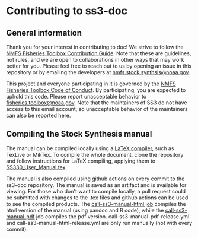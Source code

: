# Contributing to ss3-doc

## General information
Thank you for your interest in contributing to doc! We strive to follow the [NMFS Fisheries Toolbox Contribution Guide](https://github.com/nmfs-fish-tools/Resources/blob/master/CONTRIBUTING.md). Note that these are guidelines, not rules, and we are open to collaborations in other ways that may work better for you. Please feel free to reach out to us by opening an issue in this repository or by emailing the developers at nmfs.stock.synthsis@noaa.gov.

This project and everyone participating in it is governed by the [NMFS Fisheries Toolbox Code of Conduct](https://github.com/nmfs-fish-tools/Resources/blob/master/CODE_OF_CONDUCT.md). By participating, you are expected to uphold this code. Please report unacceptable behavior to [fisheries.toolbox@noaa.gov](mailto:fisheries.toolbox@noaa.gov). Note that the maintainers of SS3 do not have access to this email account, so unacceptable behavior of the maintainers can also be reported here.

## Compiling the Stock Synthesis manual

The manual can be compiled locally using a [LaTeX compiler](https://www.overleaf.com/learn/latex/Choosing_a_LaTeX_Compiler), such as TexLive or MikTex. To compile the whole document, clone the repository and follow instructions for LaTeX compiling, applying them to [SS330_User_Manual.tex](https://github.com/nmfs-stock-synthesis/ss3-doc).

The manual is also compiled using github actions on every commit to the ss3-doc repository. The manual is saved as an artifact and is available for viewing. For those who don't want to compile locally, a pull request could be submitted with changes to the .tex files and github actions can be used to see the compiled products. The [call-ss3-manual-html job](https://github.com/nmfs-stock-synthesis/ss3-doc/blob/main/.github/workflows/call-ss3-manual-html.yml) compiles the html version of the manual (using pandoc and R code), while the [call-ss3-manual-pdf](https://github.com/nmfs-stock-synthesis/ss3-doc/blob/main/.github/workflows/call-ss3-manual-pdf.yml) job compiles the pdf version. call-ss3-manual-pdf-release.yml and call-ss3-manual-html-release.yml are only run manually (not with every commit).
